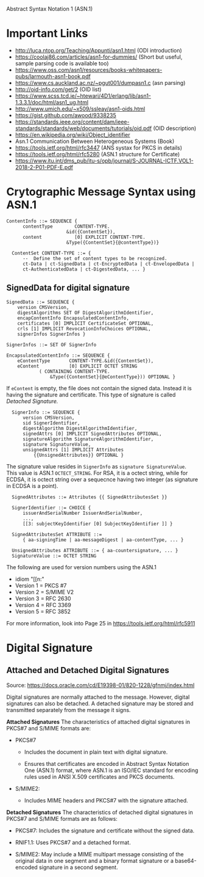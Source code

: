 Abstract Syntax Notation 1 (ASN.1)






# Important Links
- http://luca.ntop.org/Teaching/Appunti/asn1.html (ODI introduction)
- https://coolaj86.com/articles/asn1-for-dummies/ (Short but useful, sample parsing code is available too)
- https://www.oss.com/asn1/resources/books-whitepapers-pubs/larmouth-asn1-book.pdf
- https://www.cs.auckland.ac.nz/~pgut001/dumpasn1.c (asn parsing)
- http://oid-info.com/get/2 (OID list)
- https://www.scss.tcd.ie/~htewari/4D1/erlang/lib/asn1-1.3.3.1/doc/html/asn1_ug.html
- http://www.umich.edu/~x509/ssleay/asn1-oids.html
- https://gist.github.com/awood/9338235
- https://standards.ieee.org/content/dam/ieee-standards/standards/web/documents/tutorials/oid.pdf (OID description)
- https://en.wikipedia.org/wiki/Object_identifier
- Asn.1 Communication Between Heterogeneous Systems (Book)
- https://tools.ietf.org/html/rfc3447 (ANS systax for PKCS in details)
- https://tools.ietf.org/html/rfc5280 (ASN.1 structure for Certificate)
- https://www.itu.int/dms_pub/itu-s/opb/journal/S-JOURNAL-ICTF.VOL1-2018-2-P01-PDF-E.pdf



# Crytographic Message Syntax using ASN.1

```
ContentInfo ::= SEQUENCE {
      contentType        CONTENT-TYPE.
                      &id({ContentSet}),
      content            [0] EXPLICIT CONTENT-TYPE.
                      &Type({ContentSet}{@contentType})}

  ContentSet CONTENT-TYPE ::= {
      --  Define the set of content types to be recognized.
      ct-Data | ct-SignedData | ct-EncryptedData | ct-EnvelopedData |
      ct-AuthenticatedData | ct-DigestedData, ... }
```

## SignedData for digital signature
  
  ```
  SignedData ::= SEQUENCE {
      version CMSVersion,
      digestAlgorithms SET OF DigestAlgorithmIdentifier,
      encapContentInfo EncapsulatedContentInfo,
      certificates [0] IMPLICIT CertificateSet OPTIONAL,
      crls [1] IMPLICIT RevocationInfoChoices OPTIONAL,
      signerInfos SignerInfos }

  SignerInfos ::= SET OF SignerInfo

  EncapsulatedContentInfo ::= SEQUENCE {
      eContentType       CONTENT-TYPE.&id({ContentSet}),
      eContent           [0] EXPLICIT OCTET STRING
              ( CONTAINING CONTENT-TYPE.
                  &Type({ContentSet}{@eContentType})) OPTIONAL }
```
If `eContent` is empty, the file does not contain the signed data. Instead it is having the signature and certificate. This type of signature is called _Detached Signature._

```
  SignerInfo ::= SEQUENCE {
      version CMSVersion,
      sid SignerIdentifier,
      digestAlgorithm DigestAlgorithmIdentifier,
      signedAttrs [0] IMPLICIT SignedAttributes OPTIONAL,
      signatureAlgorithm SignatureAlgorithmIdentifier,
      signature SignatureValue,
      unsignedAttrs [1] IMPLICIT Attributes
          {{UnsignedAttributes}} OPTIONAL }
```

The signature value resides in `SignerInfo` as `signature SignatureValue`. This value is ASN.1 `OCTECT_STRING`. For RSA, it is a octect string, while for ECDSA, it is octect string over a sequecnce having two integer (as signature in ECDSA is a point).


```
  SignedAttributes ::= Attributes {{ SignedAttributesSet }}

  SignerIdentifier ::= CHOICE {
      issuerAndSerialNumber IssuerAndSerialNumber,
      ...,
      [[3: subjectKeyIdentifier [0] SubjectKeyIdentifier ]] }

  SignedAttributesSet ATTRIBUTE ::=
      { aa-signingTime | aa-messageDigest | aa-contentType, ... }

  UnsignedAttributes ATTRIBUTE ::= { aa-countersignature, ... }
  SignatureValue ::= OCTET STRING
```

The following are used for version numbers using the ASN.1
  - idiom "[[n:"
  - Version 1 = PKCS #7
  - Version 2 = S/MIME V2
  - Version 3 = RFC 2630
  - Version 4 = RFC 3369
  - Version 5 = RFC 3852

For more information, look into Page 25 in https://tools.ietf.org/html/rfc5911




# Digital Signature

## Attached and Detached Digital Signatures
Source: https://docs.oracle.com/cd/E19398-01/820-1228/gfnmj/index.html

Digital signatures are normally attached to the message. However, digital signatures can also be detached. A detached signature may be stored and transmitted separately from the message it signs. 

**Attached Signatures**
The characteristics of attached digital signatures in PKCS#7 and S/MIME formats are:

- PKCS#7
  - Includes the document in plain text with digital signature.

  - Ensures that certificates are encoded in Abstract Syntax Notation One (ASN.1) format, where ASN.1 is an ISO/IEC standard for encoding rules used in ANSI X.509 certificates and PKCS documents.

- S/MIME2:

  - Includes MIME headers and PKCS#7 with the signature attached.

**Detached Signatures**
The characteristics of detached digital signatures in PKCS#7 and S/MIME formats are as follows:

- PKCS#7: Includes the signature and certificate without the signed data.

- RNIF1.1: Uses PKCS#7 and a detached format.

- S/MIME2: May include a MIME multipart message consisting of the original data in one segment and a binary format signature or a base64-encoded signature in a second segment.
